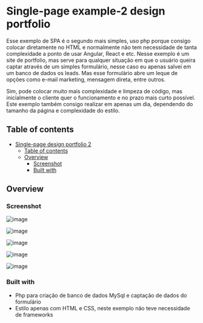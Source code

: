 ﻿# Single-page example-2 design portfolio

Esse exemplo de SPA é o segundo mais simples, uso php porque consigo colocar diretamente no HTML e normalmente não tem necessidade de tanta complexidade a ponto de usar Angular, React e etc. Nesse exemplo é um site de portfolio, mas serve para qualquer situação em que o usuário queira captar através de um simples formulário, nesse caso eu apenas salvei em um banco de dados os leads. Mas esse formulário abre um leque de opções como e-mail marketing, mensagem direta, entre outros.

Sim, pode colocar muito mais complexidade e limpeza de código, mas inicialmente o cliente quer o funcionamento e no prazo mais curto possível. Este exemplo também consigo realizar em apenas um dia, dependendo do tamanho da página e complexidade do estilo.

## Table of contents

- [Single-page design portfolio 2](#single-page-design-portfolio)
  - [Table of contents](#table-of-contents)
  - [Overview](#overview)
    - [Screenshot](#screenshot)
    - [Built with](#built-with)

## Overview


### Screenshot
![image](https://github.com/user-attachments/assets/4131206b-dc44-4cb5-ab04-4a5788c09103)

![image](https://github.com/user-attachments/assets/24becc38-87a4-48b4-996c-f822bd3c8fd7)

![image](https://github.com/user-attachments/assets/514b4e55-1917-4436-82f2-eb89af620300)

![image](https://github.com/user-attachments/assets/88ecf9e2-661a-4ab8-8f12-4d0c7f11d4a4)

![image](https://github.com/user-attachments/assets/60853264-67c0-4f4d-ba8c-c4591f40ed35)


### Built with

- Php para criação de banco de dados MySql e captação de dados do formulário
- Estilo apenas com HTML e CSS, neste exemplo não teve necessidade de frameworks

